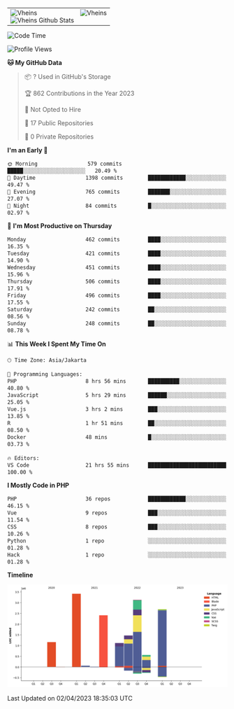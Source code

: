 <table>
  <tr>
    <td valign="top">
      <img src="https://github-readme-streak-stats.herokuapp.com/?user=Vheins&" alt="Vheins" /><br/>
      <img src="https://github-readme-stats.vercel.app/api?username=vheins&count_private=true&show_icons=true" alt="Vheins Github Stats">
    </td>
    <td valign="top">
      <img src="https://github-readme-stats.vercel.app/api/top-langs/?username=Vheins&count_private=true" alt="Vheins" /><br/>
    </td>
  </tr>
</table>

<!--START_SECTION:waka-->
![Code Time](http://img.shields.io/badge/Code%20Time-112%20hrs%203%20mins-blue)

![Profile Views](http://img.shields.io/badge/Profile%20Views-13-blue)

**🐱 My GitHub Data** 

> 📦 ? Used in GitHub's Storage 
 > 
> 🏆 862 Contributions in the Year 2023
 > 
> 🚫 Not Opted to Hire
 > 
> 📜 17 Public Repositories 
 > 
> 🔑 0 Private Repositories 
 > 
**I'm an Early 🐤** 

```text
🌞 Morning                579 commits         █████░░░░░░░░░░░░░░░░░░░░   20.49 % 
🌆 Daytime                1398 commits        ████████████░░░░░░░░░░░░░   49.47 % 
🌃 Evening                765 commits         ███████░░░░░░░░░░░░░░░░░░   27.07 % 
🌙 Night                  84 commits          █░░░░░░░░░░░░░░░░░░░░░░░░   02.97 % 
```
📅 **I'm Most Productive on Thursday** 

```text
Monday                   462 commits         ████░░░░░░░░░░░░░░░░░░░░░   16.35 % 
Tuesday                  421 commits         ████░░░░░░░░░░░░░░░░░░░░░   14.90 % 
Wednesday                451 commits         ████░░░░░░░░░░░░░░░░░░░░░   15.96 % 
Thursday                 506 commits         ████░░░░░░░░░░░░░░░░░░░░░   17.91 % 
Friday                   496 commits         ████░░░░░░░░░░░░░░░░░░░░░   17.55 % 
Saturday                 242 commits         ██░░░░░░░░░░░░░░░░░░░░░░░   08.56 % 
Sunday                   248 commits         ██░░░░░░░░░░░░░░░░░░░░░░░   08.78 % 
```


📊 **This Week I Spent My Time On** 

```text
🕑︎ Time Zone: Asia/Jakarta

💬 Programming Languages: 
PHP                      8 hrs 56 mins       ██████████░░░░░░░░░░░░░░░   40.80 % 
JavaScript               5 hrs 29 mins       ██████░░░░░░░░░░░░░░░░░░░   25.05 % 
Vue.js                   3 hrs 2 mins        ███░░░░░░░░░░░░░░░░░░░░░░   13.85 % 
R                        1 hr 51 mins        ██░░░░░░░░░░░░░░░░░░░░░░░   08.50 % 
Docker                   48 mins             █░░░░░░░░░░░░░░░░░░░░░░░░   03.73 % 

🔥 Editors: 
VS Code                  21 hrs 55 mins      █████████████████████████   100.00 % 
```

**I Mostly Code in PHP** 

```text
PHP                      36 repos            ████████████░░░░░░░░░░░░░   46.15 % 
Vue                      9 repos             ███░░░░░░░░░░░░░░░░░░░░░░   11.54 % 
CSS                      8 repos             ███░░░░░░░░░░░░░░░░░░░░░░   10.26 % 
Python                   1 repo              ░░░░░░░░░░░░░░░░░░░░░░░░░   01.28 % 
Hack                     1 repo              ░░░░░░░░░░░░░░░░░░░░░░░░░   01.28 % 
```



**Timeline**

![Lines of Code chart](https://raw.githubusercontent.com/vheins/vheins/main/assets/bar_graph.png)


 Last Updated on 02/04/2023 18:35:03 UTC
<!--END_SECTION:waka-->
